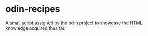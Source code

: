 # odin-recipes
A small script assigned by the odin project to showcase the HTML knowledge acquired thus far.
